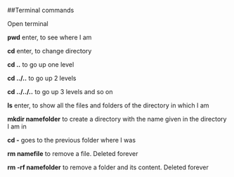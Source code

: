 ##Terminal commands

Open terminal

**pwd** enter, to see where I am

**cd** enter, to change directory 

**cd ..** to go up one level

**cd ../..** to go up 2 levels

**cd ../../..** to go up 3 levels and so on

**ls** enter, to show all the files and folders of the directory in which I am

**mkdir namefolder** to create a directory with the name given in the directory I am in

**cd -** goes to the previous folder where I was

**rm namefile** to remove a file. Deleted forever

**rm -rf namefolder** to remove a folder and its content. Deleted forever



